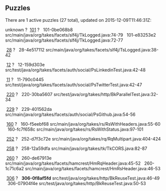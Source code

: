 ## Puzzles

There are 1 active puzzles (27 total), updated on 2015-12-09T11:46:31Z:

unknown ?
&nbsp;[101](https://github.com/yegor256/takes/issues/101) ?
&nbsp;&nbsp;101-0be068b8 src/main/java/org/takes/facets/slf4j/TkLogged.java:74-79
&nbsp;&nbsp;101-e83253e2 src/main/java/org/takes/facets/slf4j/TkLogged.java:72-77

&nbsp;[28](https://github.com/yegor256/takes/issues/28) ?
&nbsp;&nbsp;28-4e517112 src/main/java/org/takes/facets/slf4j/TsLogged.java:38-42

&nbsp;[12](https://github.com/yegor256/takes/issues/12) ?
&nbsp;&nbsp;12-159d303e src/test/java/org/takes/facets/auth/social/PsLinkedinTest.java:42-48

&nbsp;[11](https://github.com/yegor256/takes/issues/11) ?
&nbsp;&nbsp;11-790c0445 src/test/java/org/takes/facets/auth/social/PsTwitterTest.java:42-47

&nbsp;[220](https://github.com/yegor256/takes/issues/220) ?
&nbsp;&nbsp;220-30ba5607 src/test/java/org/takes/http/BkParallelTest.java:32-34

&nbsp;[229](https://github.com/yegor256/takes/issues/229) ?
&nbsp;&nbsp;229-401562da src/main/java/org/takes/facets/auth/social/PsGithub.java:54-56

&nbsp;[160](https://github.com/yegor256/takes/issues/160) ?
&nbsp;&nbsp;160-f5eebf68 src/main/java/org/takes/rs/RsWithHeaders.java:55-60
&nbsp;&nbsp;160-fc7f658c src/main/java/org/takes/rs/RsWithStatus.java:97-101

&nbsp;[252](https://github.com/yegor256/takes/issues/252) ?
&nbsp;&nbsp;252-d7f3c72e src/main/java/org/takes/rq/RqMultipart.java:404-424

&nbsp;[258](https://github.com/yegor256/takes/issues/258) ?
&nbsp;&nbsp;258-12a59dfa src/main/java/org/takes/tk/TkCORS.java:82-87

&nbsp;[260](https://github.com/yegor256/takes/issues/260) ?
&nbsp;&nbsp;260-de67913e src/main/java/org/takes/facets/hamcrest/HmRqHeader.java:45-52
&nbsp;&nbsp;260-1c71c6a2 src/main/java/org/takes/facets/hamcrest/HmRsHeader.java:46-53

&nbsp;[306](https://github.com/yegor256/takes/issues/306) ?
&nbsp;&nbsp;**306-0f8af5fd** src/test/java/org/takes/http/BkReuseTest.java:46-49
&nbsp;&nbsp;306-07904f4e src/test/java/org/takes/http/BkReuseTest.java:50-53

